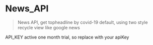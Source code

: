 # News_API

> News API, get topheadline by covid-19 default, using two style recycle view like google news

API_KEY active one month trial, so replace with your apiKey
